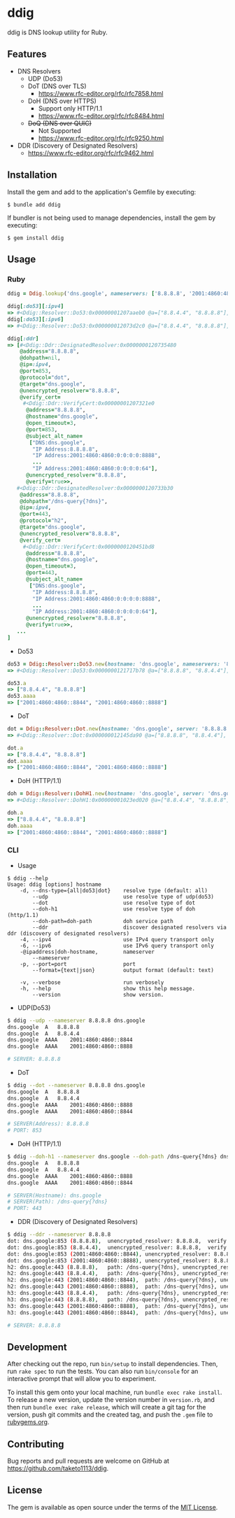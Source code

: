 # ddig

ddig is DNS lookup utility for Ruby.

## Features

- DNS Resolvers
  - UDP (Do53)
  - DoT (DNS over TLS)
    - https://www.rfc-editor.org/rfc/rfc7858.html
  - DoH (DNS over HTTPS)
    - Support only HTTP/1.1
    - https://www.rfc-editor.org/rfc/rfc8484.html
  - ~~DoQ (DNS over QUIC)~~
    - Not Supported
    - https://www.rfc-editor.org/rfc/rfc9250.html
- DDR (Discovery of Designated Resolvers)
  - https://www.rfc-editor.org/rfc/rfc9462.html

## Installation

Install the gem and add to the application's Gemfile by executing:

    $ bundle add ddig

If bundler is not being used to manage dependencies, install the gem by executing:

    $ gem install ddig

## Usage
### Ruby

```ruby
ddig = Ddig.lookup('dns.google', nameservers: ['8.8.8.8', '2001:4860:4860::8888'])

ddig[:do53][:ipv4]
=> #<Ddig::Resolver::Do53:0x00000001207aaeb0 @a=["8.8.4.4", "8.8.8.8"], @aaaa=["2001:4860:4860::8844", "2001:4860:4860::8888"], @hostname="dns.google", @ip=:ipv4, @nameservers=["8.8.8.8"]>
ddig[:do53][:ipv6]
=> #<Ddig::Resolver::Do53:0x000000012073d2c0 @a=["8.8.4.4", "8.8.8.8"], @aaaa=["2001:4860:4860::8844", "2001:4860:4860::8888"], @hostname="dns.google", @ip=:ipv4, @nameservers=["2001:4860:4860::8888"]>

ddig[:ddr]
=> [#<Ddig::Ddr::DesignatedResolver:0x0000000120735480
    @address="8.8.8.8",
    @dohpath=nil,
    @ip=:ipv4,
    @port=853,
    @protocol="dot",
    @target="dns.google",
    @unencrypted_resolver="8.8.8.8",
    @verify_cert=
     #<Ddig::Ddr::VerifyCert:0x00000001207321e0
      @address="8.8.8.8",
      @hostname="dns.google",
      @open_timeout=3,
      @port=853,
      @subject_alt_name=
       ["DNS:dns.google",
        "IP Address:8.8.8.8",
        "IP Address:2001:4860:4860:0:0:0:0:8888",
		...
        "IP Address:2001:4860:4860:0:0:0:0:64"],
      @unencrypted_resolver="8.8.8.8",
      @verify=true>>,
   #<Ddig::Ddr::DesignatedResolver:0x0000000120733b30
    @address="8.8.8.8",
    @dohpath="/dns-query{?dns}",
    @ip=:ipv4,
    @port=443,
    @protocol="h2",
    @target="dns.google",
    @unencrypted_resolver="8.8.8.8",
    @verify_cert=
     #<Ddig::Ddr::VerifyCert:0x0000000120451bd8
      @address="8.8.8.8",
      @hostname="dns.google",
      @open_timeout=3,
      @port=443,
      @subject_alt_name=
       ["DNS:dns.google",
        "IP Address:8.8.8.8",
        "IP Address:2001:4860:4860:0:0:0:0:8888",
		...
        "IP Address:2001:4860:4860:0:0:0:0:64"],
      @unencrypted_resolver="8.8.8.8",
      @verify=true>>,
   ...
]
```

- Do53
```ruby
do53 = Ddig::Resolver::Do53.new(hostname: 'dns.google', nameservers: '8.8.8.8').lookup
=> #<Ddig::Resolver::Do53:0x0000000121717b78 @a=["8.8.8.8", "8.8.4.4"], @aaaa=["2001:4860:4860::8844", "2001:4860:4860::8888"], @hostname="dns.google", @ip=nil, @nameserver=#<Ddig::Nameserver:0x00000001211fb108 @nameservers="8.8.8.8", @servers=["8.8.8.8"]>, @nameservers=["8.8.8.8"]>

do53.a
=> ["8.8.4.4", "8.8.8.8"]
do53.aaaa
=> ["2001:4860:4860::8844", "2001:4860:4860::8888"]
```

- DoT
```ruby
dot = Ddig::Resolver::Dot.new(hostname: 'dns.google', server: '8.8.8.8').lookup
=> #<Ddig::Resolver::Dot:0x000000012145da90 @a=["8.8.8.8", "8.8.4.4"], @aaaa=["2001:4860:4860::8844", "2001:4860:4860::8888"], @hostname="dns.google", @open_timeout=3, @port=853, @server="8.8.8.8", @server_name=nil>

dot.a
=> ["8.8.4.4", "8.8.8.8"]
dot.aaaa
=> ["2001:4860:4860::8844", "2001:4860:4860::8888"]
```

- DoH (HTTP/1.1)
```ruby
doh = Ddig::Resolver::DohH1.new(hostname: 'dns.google', server: 'dns.google', dohpath: '/dns-query{?dns}').lookup
=> #<Ddig::Resolver::DohH1:0x00000001023ed020 @a=["8.8.4.4", "8.8.8.8"], @aaaa=["2001:4860:4860::8888", "2001:4860:4860::8844"], @address=nil, @dohpath="/dns-query{?dns}", @hostname="dns.google", @open_timeout=10, @port=443, @server="dns.google">

doh.a
=> ["8.8.4.4", "8.8.8.8"]
doh.aaaa
=> ["2001:4860:4860::8844", "2001:4860:4860::8888"]
```

### CLI
- Usage
```
$ ddig --help
Usage: ddig [options] hostname
    -d, --dns-type={all|do53|dot}    resolve type (default: all)
        --udp                        use resolve type of udp(do53)
        --dot                        use resolve type of dot
        --doh-h1                     use resolve type of doh (http/1.1)
        --doh-path=doh-path          doh service path
        --ddr                        discover designated resolvers via ddr (discovery of designated resolvers)
    -4, --ipv4                       use IPv4 query transport only
    -6, --ipv6                       use IPv6 query transport only
    -@ipaddress|doh-hostname,        nameserver
        --nameserver
    -p, --port=port                  port
        --format={text|json}         output format (default: text)

    -v, --verbose                    run verbosely
    -h, --help                       show this help message.
        --version                    show version.
```

- UDP(Do53)
```sh
$ ddig --udp --nameserver 8.8.8.8 dns.google
dns.google	A	8.8.8.8
dns.google	A	8.8.4.4
dns.google	AAAA	2001:4860:4860::8844
dns.google	AAAA	2001:4860:4860::8888

# SERVER: 8.8.8.8
```

- DoT
```sh
$ ddig --dot --nameserver 8.8.8.8 dns.google
dns.google	A	8.8.8.8
dns.google	A	8.8.4.4
dns.google	AAAA	2001:4860:4860::8888
dns.google	AAAA	2001:4860:4860::8844

# SERVER(Address): 8.8.8.8
# PORT: 853
```

- DoH (HTTP/1.1)
```sh
$ ddig --doh-h1 --nameserver dns.google --doh-path /dns-query{?dns} dns.google
dns.google	A	8.8.8.8
dns.google	A	8.8.4.4
dns.google	AAAA	2001:4860:4860::8888
dns.google	AAAA	2001:4860:4860::8844

# SERVER(Hostname): dns.google
# SERVER(Path): /dns-query{?dns}
# PORT: 443
```

- DDR (Discovery of Designated Resolvers)
```sh
$ ddig --ddr --nameserver 8.8.8.8
dot: dns.google:853 (8.8.8.8),	unencrypted_resolver: 8.8.8.8, 	verify cert: true
dot: dns.google:853 (8.8.4.4),	unencrypted_resolver: 8.8.8.8, 	verify cert: true
dot: dns.google:853 (2001:4860:4860::8844),	unencrypted_resolver: 8.8.8.8, 	verify cert: true
dot: dns.google:853 (2001:4860:4860::8888),	unencrypted_resolver: 8.8.8.8, 	verify cert: true
h2: dns.google:443 (8.8.8.8),	path: /dns-query{?dns},	unencrypted_resolver: 8.8.8.8, 	verify cert: true
h2: dns.google:443 (8.8.4.4),	path: /dns-query{?dns},	unencrypted_resolver: 8.8.8.8, 	verify cert: true
h2: dns.google:443 (2001:4860:4860::8844),	path: /dns-query{?dns},	unencrypted_resolver: 8.8.8.8, 	verify cert: true
h2: dns.google:443 (2001:4860:4860::8888),	path: /dns-query{?dns},	unencrypted_resolver: 8.8.8.8, 	verify cert: true
h3: dns.google:443 (8.8.4.4),	path: /dns-query{?dns},	unencrypted_resolver: 8.8.8.8, 	verify cert: true
h3: dns.google:443 (8.8.8.8),	path: /dns-query{?dns},	unencrypted_resolver: 8.8.8.8, 	verify cert: true
h3: dns.google:443 (2001:4860:4860::8888),	path: /dns-query{?dns},	unencrypted_resolver: 8.8.8.8, 	verify cert: true
h3: dns.google:443 (2001:4860:4860::8844),	path: /dns-query{?dns},	unencrypted_resolver: 8.8.8.8, 	verify cert: true

# SERVER: 8.8.8.8
```

## Development

After checking out the repo, run `bin/setup` to install dependencies. Then, run `rake spec` to run the tests. You can also run `bin/console` for an interactive prompt that will allow you to experiment.

To install this gem onto your local machine, run `bundle exec rake install`. To release a new version, update the version number in `version.rb`, and then run `bundle exec rake release`, which will create a git tag for the version, push git commits and the created tag, and push the `.gem` file to [rubygems.org](https://rubygems.org).

## Contributing

Bug reports and pull requests are welcome on GitHub at https://github.com/taketo1113/ddig.

## License

The gem is available as open source under the terms of the [MIT License](https://opensource.org/licenses/MIT).
